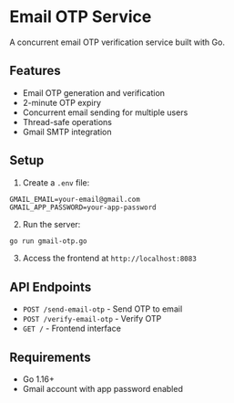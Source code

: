 # Email OTP Service

A concurrent email OTP verification service built with Go.

## Features

- Email OTP generation and verification
- 2-minute OTP expiry
- Concurrent email sending for multiple users
- Thread-safe operations
- Gmail SMTP integration

## Setup

1. Create a `.env` file:
```
GMAIL_EMAIL=your-email@gmail.com
GMAIL_APP_PASSWORD=your-app-password
```

2. Run the server:
```bash
go run gmail-otp.go
```

3. Access the frontend at `http://localhost:8083`

## API Endpoints

- `POST /send-email-otp` - Send OTP to email
- `POST /verify-email-otp` - Verify OTP
- `GET /` - Frontend interface

## Requirements

- Go 1.16+
- Gmail account with app password enabled